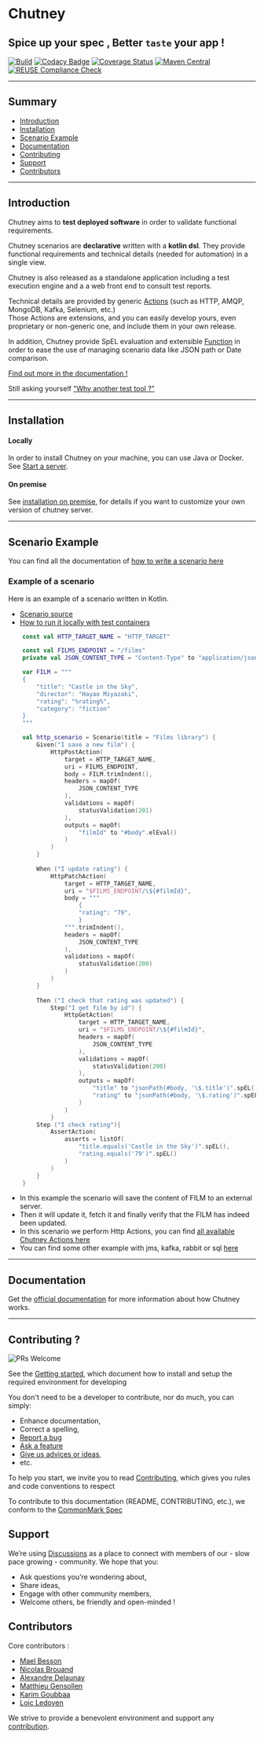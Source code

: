 <!--
  ~ SPDX-FileCopyrightText: 2017-2024 Enedis
  ~
  ~ SPDX-License-Identifier: Apache-2.0
  ~
  -->

# Chutney
## Spice up your spec , Better `taste` your app !

[![Build](https://github.com/Enedis-OSS/chutney/actions/workflows/build-all.yml/badge.svg?branch=main)](https://github.com/Enedis-OSS/chutney/actions/workflows/build-all.yml)
[![Codacy Badge](https://api.codacy.com/project/badge/Grade/559893368d134d729b204891e3ce0239)](https://www.codacy.com/gh/chutney-testing/chutney?utm_source=github.com&amp;utm_medium=referral&amp;utm_content=chutney-testing/chutney&amp;utm_campaign=Badge_Grade)
[![Coverage Status](https://codecov.io/gh/chutney-testing/chutney/branch/master/graph/badge.svg)](https://codecov.io/gh/chutney-testing/chutney/)
[![Maven Central](https://maven-badges.herokuapp.com/maven-central/com.chutneytesting/server/badge.svg)](https://maven-badges.herokuapp.com/maven-central/com.chutneytesting/server)
[![REUSE Compliance Check](https://github.com/Enedis-OSS/chutney/actions/workflows/reuse.yml/badge.svg)](https://github.com/Enedis-OSS/chutney/actions/workflows/reuse.yml)

-------------

## Summary

* [Introduction](#introduction)
* [Installation](#installation)
* [Scenario Example](#scenario_example)
* [Documentation](#documentation)
* [Contributing](#contrib)
* [Support](#support)
* [Contributors](#contributors)

-------------

## <a name="introduction"></a> Introduction
Chutney aims to **test deployed software** in order to validate functional requirements.

Chutney scenarios are **declarative** written with a **kotlin dsl**. They provide functional requirements and technical details (needed for automation) in a single view.

Chutney is also released as a standalone application including a test execution engine and a a web front end to consult test reports.  

Technical details are provided by generic [Actions](https://github.com/Enedis-OSS/chutney/blob/main/chutney/action-spi/src/main/java/com/chutneytesting/action/spi/Action.java) (such as HTTP, AMQP, MongoDB, Kafka, Selenium, etc.)  
Those Actions are extensions, and you can easily develop yours, even proprietary or non-generic one, and include them in your own release.

In addition, Chutney provide SpEL evaluation and extensible [Function](https://github.com/Enedis-OSS/chutney/blob/main/chutney/action-spi/src/main/java/com/chutneytesting/action/spi/SpelFunction.java) in order to ease the use of managing scenario data like JSON path or Date comparison.

[Find out more in the documentation !](https://www.chutney-testing.com/)

Still asking yourself ["Why another test tool ?"](https://www.chutney-testing.com/concepts/)

-------------

## <a name="installation"></a> Installation

#### Locally

In order to install Chutney on your machine, you can use Java or Docker. 
See [Start a server](https://www.chutney-testing.com/installation/local_dev/#start-a-server).

#### On premise

See [installation on premise](https://www.chutney-testing.com/installation/on_premise/), for details if you want to customize your own version of chutney server.

-------------

## <a name="scenario_example"></a> Scenario Example

You can find all the documentation of [how to write a scenario here](https://www.chutney-testing.com/getting_started/write/)

### Example of a scenario

Here is an example of a scenario written in Kotlin.
* [Scenario source](https://github.com/Enedis-OSS/chutney/blob/main/example/src/main/kotlin/com/chutneytesting/example/scenario/http_scenario.kt)
* [How to run it locally with test containers](https://github.com/Enedis-OSS/chutney/blob/main/example/src/test/kotlin/com/chutneytesting/example/http/HttpScenarioTest.kt)

```kotlin
    const val HTTP_TARGET_NAME = "HTTP_TARGET"

    const val FILMS_ENDPOINT = "/films"
    private val JSON_CONTENT_TYPE = "Content-Type" to "application/json";

    var FILM = """
    {
        "title": "Castle in the Sky",
        "director": "Hayao Miyazaki",
        "rating": "%rating%",
        "category": "fiction"
    }
    """

    val http_scenario = Scenario(title = "Films library") {
        Given("I save a new film") {
            HttpPostAction(
                target = HTTP_TARGET_NAME,
                uri = FILMS_ENDPOINT,
                body = FILM.trimIndent(),
                headers = mapOf(
                    JSON_CONTENT_TYPE
                ),
                validations = mapOf(
                    statusValidation(201)
                ),
                outputs = mapOf(
                    "filmId" to "#body".elEval()
                )
            )
        }
    
        When ("I update rating") {
            HttpPatchAction(
                target = HTTP_TARGET_NAME,
                uri = "$FILMS_ENDPOINT/\${#filmId}",
                body = """
                    {
                    "rating": "79",
                    }
                """.trimIndent(),
                headers = mapOf(
                    JSON_CONTENT_TYPE
                ),
                validations = mapOf(
                    statusValidation(200)
                )
            )
        }
    
        Then ("I check that rating was updated") {
            Step("I get film by id") {
                HttpGetAction(
                    target = HTTP_TARGET_NAME,
                    uri = "$FILMS_ENDPOINT/\${#filmId}",
                    headers = mapOf(
                        JSON_CONTENT_TYPE
                    ),
                    validations = mapOf(
                        statusValidation(200)
                    ),
                    outputs = mapOf(
                        "title" to "jsonPath(#body, '\$.title')".spEL(),
                        "rating" to "jsonPath(#body, '\$.rating')".spEL()
                    )
                )
            }
        Step ("I check rating"){
            AssertAction(
                asserts = listOf(
                    "title.equals('Castle in the Sky')".spEL(),
                    "rating.equals('79')".spEL()
                )
            )
        }
    }
```

* In this example the scenario will save the content of FILM to an external server.
* Then it will update it, fetch it and finally verify that the FILM has indeed been updated.
* In this scenario we perform Http Actions, you can find [all available Chutney Actions here](https://www.chutney-testing.com/documentation/actions/)
* You can find some other example with jms, kafka, rabbit or sql [here](https://github.com/Enedis-OSS/chutney/tree/main/example/src/main/kotlin/com/chutneytesting/example/scenario)
-------------

## <a name="documentation"></a> Documentation

Get the [official documentation](https://www.chutney-testing.com/) for more information about how Chutney works.

-------------

## <a name="contrib"></a> Contributing ?

![PRs Welcome](https://img.shields.io/badge/PRs-welcome-brightgreen.svg?style=flat-square)

See the [Getting started](GETTING_STARTED.md), which document how to install and setup the required environment for developing

You don't need to be a developer to contribute, nor do much, you can simply:
* Enhance documentation,
* Correct a spelling,
* [Report a bug](https://github.com/Enedis-OSS/chutney/issues/new/choose)
* [Ask a feature](https://github.com/Enedis-OSS/chutney/issues/new/choose)
* [Give us advices or ideas](https://github.com/Enedis-OSS/chutney/discussions/categories/ideas),
* etc.

To help you start, we invite you to read [Contributing](CONTRIBUTING.md), which gives you rules and code conventions to respect

To contribute to this documentation (README, CONTRIBUTING, etc.), we conform to the [CommonMark Spec](https://spec.commonmark.org/)

## <a name="support"></a> Support

We’re using [Discussions](https://github.com/Enedis-OSS/chutney/discussions) as a place to connect with members of our - slow pace growing - community. We hope that you:
  * Ask questions you’re wondering about,
  * Share ideas,
  * Engage with other community members,
  * Welcome others, be friendly and open-minded !

## <a name="contributors"></a> Contributors

Core contributors :
* [Mael Besson](https://github.com/bessonm)
* [Nicolas Brouand](https://github.com/nbrouand)
* [Alexandre Delaunay](https://github.com/DelaunayAlex)
* [Matthieu Gensollen](https://github.com/boddissattva)
* [Karim Goubbaa](https://github.com/KarimGl)
* [Loic Ledoyen](https://github.com/ledoyen)

We strive to provide a benevolent environment and support any [contribution](#contrib).
